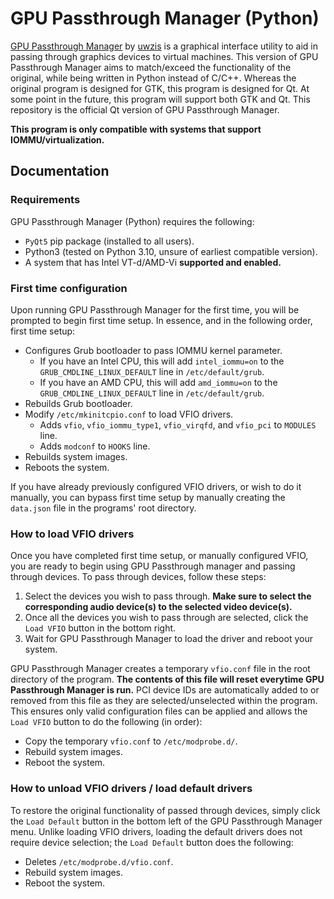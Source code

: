 # GPU Passthrough Manager (Python)
[GPU Passthrough Manager](https://github.com/uwzis/GPU-Passthrough-Manager) by [uwzis](https://github.com/uwzis) is a graphical interface utility to aid in passing through graphics devices to virtual machines. This version of GPU Passthrough Manager aims to match/exceed the functionality of the original, while being written in Python instead of C/C++. Whereas the original program is designed for GTK, this program is designed for Qt. At some point in the future, this program will support both GTK and Qt. This repository is the official Qt version of GPU Passthrough Manager.

**This program is only compatible with systems that support IOMMU/virtualization.**
## Documentation
### Requirements
GPU Passthrough Manager (Python) requires the following:
- `PyQt5` pip package (installed to all users).
- Python3 (tested on Python 3.10, unsure of earliest compatible version).
- A system that has Intel VT-d/AMD-Vi **supported and enabled.**

### First time configuration
Upon running GPU Passthrough Manager for the first time, you will be prompted to begin first time setup. In essence, and in the following order, first time setup:
- Configures Grub bootloader to pass IOMMU kernel parameter.
  - If you have an Intel CPU, this will add `intel_iommu=on` to the `GRUB_CMDLINE_LINUX_DEFAULT` line in `/etc/default/grub`.
  - If you have an AMD CPU, this will add `amd_iommu=on` to the `GRUB_CMDLINE_LINUX_DEFAULT` line in `/etc/default/grub`.
- Rebuilds Grub bootloader.
- Modify `/etc/mkinitcpio.conf` to load VFIO drivers.
  - Adds `vfio`, `vfio_iommu_type1`, `vfio_virqfd`, and `vfio_pci` to `MODULES` line.
  - Adds `modconf` to `HOOKS` line.
- Rebuilds system images.
- Reboots the system.

If you have already previously configured VFIO drivers, or wish to do it manually, you can bypass first time setup by manually creating the `data.json` file in the programs' root directory.
  
### How to load VFIO drivers
Once you have completed first time setup, or manually configured VFIO, you are ready to begin using GPU Passthrough manager and passing through devices. To pass through devices, follow these steps:
1. Select the devices you wish to pass through. **Make sure to select the corresponding audio device(s) to the selected video device(s).**
2. Once all the devices you wish to pass through are selected, click the `Load VFIO` button in the bottom right.
3. Wait for GPU Passthrough Manager to load the driver and reboot your system.

GPU Passthrough Manager creates a temporary `vfio.conf` file in the root directory of the program. **The contents of this file will reset everytime GPU Passthrough Manager is run.** PCI device IDs are automatically added to or removed from this file as they are selected/unselected within the program. This ensures only valid configuration files can be applied and allows the `Load VFIO` button to do the following (in order):
- Copy the temporary `vfio.conf` to `/etc/modprobe.d/`.
- Rebuild system images.
- Reboot the system.

### How to unload VFIO drivers / load default drivers
To restore the original functionality of passed through devices, simply click the `Load Default` button in the bottom left of the GPU Passthrough Manager menu. Unlike loading VFIO drivers, loading the default drivers does not require device selection; the `Load Default` button does the following:
- Deletes `/etc/modprobe.d/vfio.conf`.
- Rebuild system images.
- Reboot the system.
